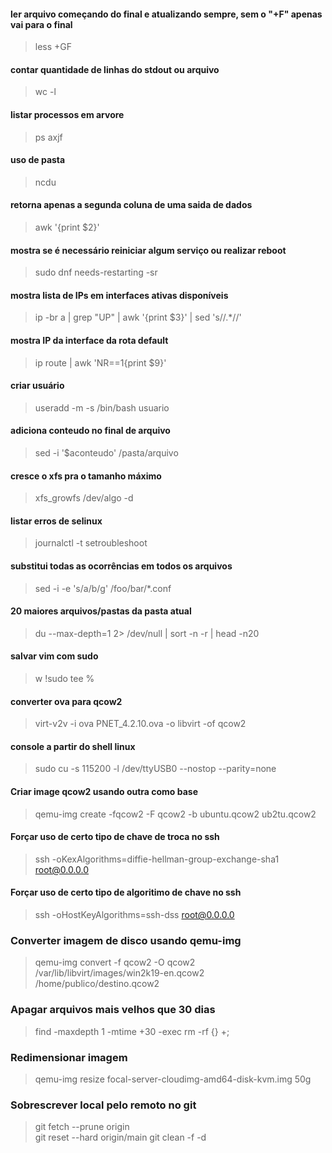 #### ler arquivo começando do final e atualizando sempre, sem o "+F" apenas vai para o final
>less +GF
#### contar quantidade de linhas do stdout  ou arquivo
>wc -l
#### listar processos em arvore
>ps axjf
#### uso de pasta
>ncdu
#### retorna apenas a segunda coluna de uma saida de dados
>awk '{print $2}'
#### mostra se é necessário reiniciar  algum serviço ou realizar reboot
>sudo dnf needs-restarting -sr
#### mostra lista de IPs em interfaces ativas disponíveis
>ip -br a | grep "UP" | awk '{print $3}' | sed 's/\/.*//'
#### mostra IP da interface da rota default
>ip route | awk 'NR==1{print $9}'
#### criar usuário
>useradd -m -s /bin/bash usuario
#### adiciona conteudo no final de arquivo
>sed -i '$aconteudo' /pasta/arquivo
#### cresce o xfs pra o tamanho máximo
>xfs_growfs /dev/algo -d
#### listar erros de selinux
>journalctl -t setroubleshoot
#### substitui todas as ocorrências em todos os arquivos
>sed -i -e 's/a/b/g' /foo/bar/*.conf
#### 20 maiores arquivos/pastas da pasta atual
>du --max-depth=1 2> /dev/null | sort -n -r | head -n20
#### salvar vim com sudo
>w !sudo tee %
#### converter ova para qcow2
>virt-v2v -i ova PNET_4.2.10.ova -o libvirt -of qcow2
#### console a partir do shell linux
>sudo cu -s 115200 -l /dev/ttyUSB0 --nostop --parity=none
#### Criar image qcow2 usando outra como base
>qemu-img create -fqcow2 -F qcow2 -b ubuntu.qcow2 ub2tu.qcow2
#### Forçar uso de certo tipo de chave de troca no ssh
>ssh -oKexAlgorithms=diffie-hellman-group-exchange-sha1 root@0.0.0.0
#### Forçar uso de certo tipo de algoritimo de chave no ssh
>ssh -oHostKeyAlgorithms=ssh-dss root@0.0.0.0
### Converter imagem de disco usando qemu-img
>qemu-img convert -f qcow2 -O qcow2 /var/lib/libvirt/images/win2k19-en.qcow2 /home/publico/destino.qcow2
### Apagar arquivos mais velhos que 30 dias
>find -maxdepth 1 -mtime +30 -exec rm -rf {} +;
### Redimensionar imagem
>qemu-img resize focal-server-cloudimg-amd64-disk-kvm.img 50g
### Sobrescrever local pelo remoto no git
>git fetch --prune origin  
>git reset --hard origin/main 
>git clean -f -d
